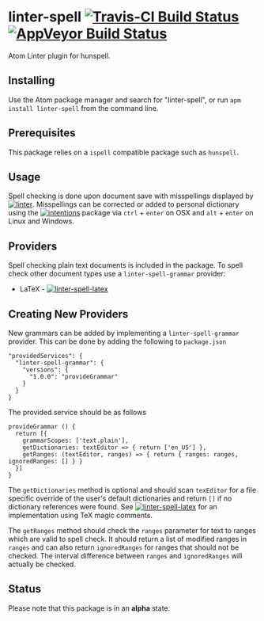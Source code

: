 # linter-spell [![Travis-CI Build Status](https://img.shields.io/travis/yitzchak/linter-spell/master.svg?label=Linux/OSX%20build)](https://travis-ci.org/yitzchak/linter-spell) [![AppVeyor Build Status](https://img.shields.io/appveyor/ci/yitzchak/linter-spell/master.svg?label=Windows%20build)](https://ci.appveyor.com/project/yitzchak/linter-spell)

Atom Linter plugin for hunspell.

## Installing

Use the Atom package manager and search for "linter-spell", or run
`apm install linter-spell` from the command line.

## Prerequisites

This package relies on a `ispell` compatible package such as `hunspell`.

## Usage

Spell checking is done upon document save with misspellings displayed by
[![linter](https://atom.io/packages/linter)](linter). Misspellings can be
corrected or added to personal dictionary using the
[![intentions](https://atom.io/packages/intentions)](intentions) package via
`ctrl` + `enter` on OSX and `alt` + `enter` on Linux and Windows.

## Providers

Spell checking plain text documents is included in the package. To spell check
other document types use a `linter-spell-grammar` provider:

  * LaTeX - [![linter-spell-latex](https://atom.io/packages/linter-spell-latex)](linter-spell-latex)

## Creating New Providers

New grammars can be added by implementing a `linter-spell-grammar` provider.
This can be done by adding the following to `package.json`

    "providedServices": {
      "linter-spell-grammar": {
        "versions": {
          "1.0.0": "provideGrammar"
        }
      }
    }

The provided service should be as follows

    provideGrammar () {
      return [{
        grammarScopes: ['text.plain'],
        getDictionaries: textEditor => { return ['en_US'] },
        getRanges: (textEditor, ranges) => { return { ranges: ranges, ignoredRanges: [] } }
      }]
    }

The `getDictionaries` method is optional and should scan `texEditor` for a
file specific override of the user's default dictionaries and return `[]` if
no dictionary references were found. See 
[![linter-spell-latex](https://atom.io/packages/linter-spell-latex)](linter-spell-latex)
for an implementation using TeX magic comments.

The `getRanges` method should check the `ranges` parameter for text to ranges
which are valid to spell check. It should return a list of modified ranges in
`ranges` and can also return `ignoredRanges` for ranges that should not be
checked. The interval difference between `ranges` and `ignoredRanges` will
actually be checked.

## Status

Please note that this package is in an **alpha** state.
